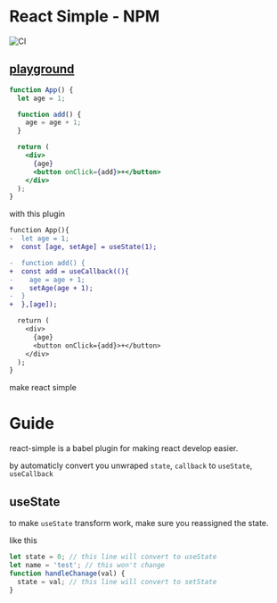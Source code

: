 # React Simple - NPM

![CI](https://github.com/MarvelSQ/react-simple/actions/workflows/CI.yml/badge.svg)

## [playground](https://react-simple-marvelsq.vercel.app)

```jsx
function App() {
  let age = 1;

  function add() {
    age = age + 1;
  }

  return (
    <div>
      {age}
      <button onClick={add}>+</button>
    </div>
  );
}
```

with this plugin

```diff
function App(){
-  let age = 1;
+  const [age, setAge] = useState(1);

-  function add() {
+  const add = useCallback((){
-    age = age + 1;
+    setAge(age + 1);
-  }
+  },[age]);

  return (
    <div>
      {age}
      <button onClick={add}>+</button>
    </div>
  );
}
```

make react simple

# Guide

react-simple is a babel plugin for making react develop easier.

by automaticly convert you unwraped `state`, `callback` to `useState`, `useCallback`

## useState

to make `useState` transform work, make sure you reassigned the state.

like this

```jsx
let state = 0; // this line will convert to useState
let name = 'test'; // this won't change
function handleChanage(val) {
  state = val; // this line will convert to setState
}
```
